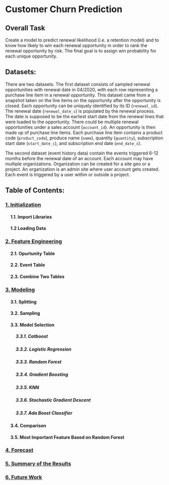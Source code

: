 # Customer Churn Prediction

## Overall Task
Create a model to predict renewal likelihood (i.e. a retention model) and to know how likely to win each renewal opportunity in order to rank the renewal opportunity by risk. The final goal is to assign win probability for each unique opportunity.

## Datasets: 

There are two datasets. The first dataset consists of sampled renewal opportunities with renewal date in 04/2020, with each row representing a purchase line item in a renewal opportunity. This dataset came from a snapshot taken on the line items on the opportunity after the opportunity is closed.
Each opportunity can be uniquely identified by its ID (`renewal_id`). The renewal date (`renewal_date_c`) is populated by the renewal process. The date is supposed to be the earliest start date from the renewal lines that were loaded to the opportunity.
There could be multiple renewal opportunities under a sales account (`account_id`). An opportunity is then made up of purchase line items. Each purchase line item contains a product code (`product_code`), produce name (`name`), quantity (`quantity`), subscription start date (`start_date_c`), and subscription end date (`end_date_c`). 

The second dataset (event history data) contain the events triggered 6-12 months before the renewal date of an account. Each account may have multiple organizations. Organization can be created for a site geo or a project. An organization is an admin site where user account gets created. Each event is triggered by a user within or outside a project.

## Table of Contents:

### [1. Initialization](https://github.com/91104311/Portfolio/blob/main/Customer%20Churn%20Prediction/1.%20Initialization%20-%20Customer%20Churn%20Prediction.ipynb)

#### &nbsp;&nbsp;&nbsp;&nbsp; 1.1. Import Libraries
#### &nbsp;&nbsp;&nbsp;&nbsp; 1.2 Loading Data

### [2. Feature Engineering](https://github.com/91104311/Portfolio/blob/main/Customer%20Churn%20Prediction/2.%20Feature%20Engineering%20-%20Customer%20Churn%20Prediction.ipynb)

#### &nbsp;&nbsp;&nbsp;&nbsp; 2.1. Opurtunity Table
#### &nbsp;&nbsp;&nbsp;&nbsp; 2.2. Event Table
#### &nbsp;&nbsp;&nbsp;&nbsp; 2.3. Combine Two Tables


### [3. Modeling](https://github.com/91104311/Portfolio/blob/main/Customer%20Churn%20Prediction/3.%20Modeling%20-%20Customer%20Churn%20Prediction.ipynb)

#### &nbsp;&nbsp;&nbsp;&nbsp; 3.1. Splitting
#### &nbsp;&nbsp;&nbsp;&nbsp; 3.2. Sampling
#### &nbsp;&nbsp;&nbsp;&nbsp; 3.3. Model Selection
##### &nbsp;&nbsp;&nbsp;&nbsp; &nbsp;&nbsp;&nbsp;&nbsp; 3.3.1. Catboost
##### &nbsp;&nbsp;&nbsp;&nbsp; &nbsp;&nbsp;&nbsp;&nbsp; 3.3.2. Logistic Regression
##### &nbsp;&nbsp;&nbsp;&nbsp; &nbsp;&nbsp;&nbsp;&nbsp; 3.3.3. Random Forest 
##### &nbsp;&nbsp;&nbsp;&nbsp; &nbsp;&nbsp;&nbsp;&nbsp; 3.3.4. Gradient Boosting
##### &nbsp;&nbsp;&nbsp;&nbsp; &nbsp;&nbsp;&nbsp;&nbsp; 3.3.5. KNN
##### &nbsp;&nbsp;&nbsp;&nbsp; &nbsp;&nbsp;&nbsp;&nbsp; 3.3.6. Stochastic Gradient Descent
##### &nbsp;&nbsp;&nbsp;&nbsp; &nbsp;&nbsp;&nbsp;&nbsp; 3.3.7. Ada Boost Classifier
#### &nbsp;&nbsp;&nbsp;&nbsp; 3.4. Comparison
#### &nbsp;&nbsp;&nbsp;&nbsp; 3.5. Most Important Feature Based on Random Forest

### [4. Forecast](https://github.com/91104311/Portfolio/blob/main/Customer%20Churn%20Prediction/4.%20Forecast%20-%20Customer%20Churn%20Prediction.ipynb)

### [5. Summary of the Results](https://github.com/91104311/Portfolio/blob/main/Customer%20Churn%20Prediction/Summary%20of%20the%20Results.pdf)

### [6. Future Work](https://github.com/91104311/Portfolio/blob/main/Customer%20Churn%20Prediction/5.%20Future%20Work%20-%20Customer%20Churn%20Prediction.ipynb)
